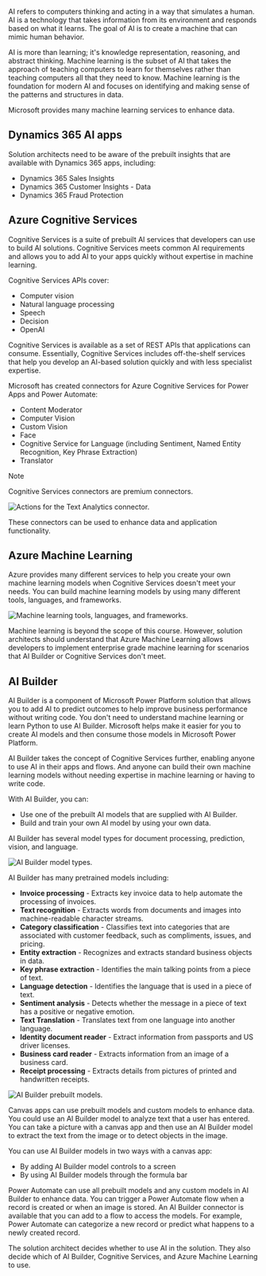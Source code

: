 AI refers to computers thinking and acting in a way that simulates a human. AI is a technology that takes information from its environment and responds based on what it learns. The goal of AI is to create a machine that can mimic human behavior.

AI is more than learning; it's knowledge representation, reasoning, and abstract thinking. Machine learning is the subset of AI that takes the approach of teaching computers to learn for themselves rather than teaching computers all that they need to know. Machine learning is the foundation for modern AI and focuses on identifying and making sense of the patterns and structures in data.

Microsoft provides many machine learning services to enhance data.

## Dynamics 365 AI apps

Solution architects need to be aware of the prebuilt insights that are available with Dynamics 365 apps, including:

- Dynamics 365 Sales Insights
- Dynamics 365 Customer Insights - Data
- Dynamics 365 Fraud Protection

## Azure Cognitive Services

Cognitive Services is a suite of prebuilt AI services that developers can use to build AI solutions. Cognitive Services meets common AI requirements and allows you to add AI to your apps quickly without expertise in machine learning.

Cognitive Services APIs cover:

- Computer vision
- Natural language processing
- Speech
- Decision
- OpenAI

Cognitive Services is available as a set of REST APIs that applications can consume. Essentially, Cognitive Services includes off-the-shelf services that help you develop an AI-based solution quickly and with less specialist expertise.

Microsoft has created connectors for Azure Cognitive Services for Power Apps and Power Automate:

- Content Moderator
- Computer Vision
- Custom Vision
- Face
- Cognitive Service for Language (including Sentiment, Named Entity Recognition, Key Phrase Extraction)
- Translator

> [!NOTE]
> Cognitive Services connectors are premium connectors.

![Actions for the Text Analytics connector.](../media/7-text-analytics.png)

These connectors can be used to enhance data and application functionality.

## Azure Machine Learning

Azure provides many different services to help you create your own machine learning models when Cognitive Services doesn't meet your needs. You can build machine learning models by using many different tools, languages, and frameworks.

![Machine learning tools, languages, and frameworks.](../media/7-ml.png)

Machine learning is beyond the scope of this course. However, solution architects should understand that Azure Machine Learning allows developers to implement enterprise grade machine learning for scenarios that AI Builder or Cognitive Services don't meet.

## AI Builder

AI Builder is a component of Microsoft Power Platform solution that allows you to add AI to predict outcomes to help improve business performance without writing code. You don't need to understand machine learning or learn Python to use AI Builder. Microsoft helps make it easier for you to create AI models and then consume those models in Microsoft Power Platform.

AI Builder takes the concept of Cognitive Services further, enabling anyone to use AI in their apps and flows. And anyone can build their own machine learning models without needing expertise in machine learning or having to write code.

With AI Builder, you can:

- Use one of the prebuilt AI models that are supplied with AI Builder.
- Build and train your own AI model by using your own data.

AI Builder has several model types for document processing, prediction, vision, and language.

![AI Builder model types.](../media/7-ai-builder-model-types.jpg)

AI Builder has many pretrained models including:

- **Invoice processing** - Extracts key invoice data to help automate the processing of invoices.
- **Text recognition** - Extracts words from documents and images into machine-readable character streams.
- **Category classification** - Classifies text into categories that are associated with customer feedback, such as compliments, issues, and pricing.
- **Entity extraction** - Recognizes and extracts standard business objects in data.
- **Key phrase extraction** - Identifies the main talking points from a piece of text.
- **Language detection** - Identifies the language that is used in a piece of text.
- **Sentiment analysis** - Detects whether the message in a piece of text has a positive or negative emotion.
- **Text Translation** - Translates text from one language into another language.
- **Identity document reader** - Extract information from passports and US driver licenses.
- **Business card reader** - Extracts information from an image of a business card.
- **Receipt processing** - Extracts details from pictures of printed and handwritten receipts.

![AI Builder prebuilt models.](../media/7-ai-builder-prebuilt-models.jpg)

Canvas apps can use prebuilt models and custom models to enhance data. You could use an AI Builder model to analyze text that a user has entered. You can take a picture with a canvas app and then use an AI Builder model to extract the text from the image or to detect objects in the image.

You can use AI Builder models in two ways with a canvas app:

- By adding AI Builder model controls to a screen
- By using AI Builder models through the formula bar

Power Automate can use all prebuilt models and any custom models in AI Builder to enhance data. You can trigger a Power Automate flow when a record is created or when an image is stored. An AI Builder connector is available that you can add to a flow to access the models. For example, Power Automate can categorize a new record or predict what happens to a newly created record.

The solution architect decides whether to use AI in the solution. They also decide which of AI Builder, Cognitive Services, and Azure Machine Learning to use.
